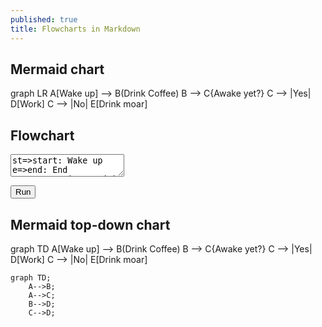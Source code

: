 ```yaml
---
published: true
title: Flowcharts in Markdown
---
```

## Mermaid chart

<div class="mermaid">
  graph LR
    A[Wake up] --> B(Drink Coffee)
	B --> C{Awake yet?}
	C --> |Yes| D[Work]
	C --> |No| E[Drink moar]
</div>

## Flowchart


<textarea id="code">
st=>start: Wake up
e=>end: End
op1=>operation: Drink Coffee
sub1=>subroutine: Brew another cup
cond=>condition: Awake yet?

st->op1->cond
cond(yes)->e
cond(no)->sub1(right)->op1
</textarea>
<button id="run" type="button">Run</button>
<div id="canvas"></div>


## Mermaid top-down chart
<div class="mermaid">
  graph TD
  A[Wake up] --> B(Drink Coffee)
	B --> C{Awake yet?}
	C --> |Yes| D[Work]
	C --> |No| E[Drink moar]
</div>

```mermaid
graph TD;
    A-->B;
    A-->C;
    B-->D;
    C-->D;
```
